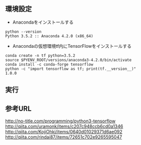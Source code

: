 ## 環境設定

- Anacondaをインストールする
```
python --version
Python 3.5.2 :: Anaconda 4.2.0 (x86_64)
```
- Anacondaの仮想環境tf内にTensorFlowをインストールする  
```
conda create -n tf python=3.5.2
source $PYENV_ROOT/versions/anaconda3-4.2.0/bin/activate
conda install -c conda-forge tensorflow
python -c "import tensorflow as tf; print(tf.__version__)"
1.0.0
```

## 実行


## 参考URL

http://no-title.com/programming/python3-tensorflow  
http://qiita.com/uramonk/items/c207c948ccb6cd0a1346  
http://qiita.com/KojiOhki/items/0640d01029371d6ae092
http://qiita.com/rindai87/items/72651c702e9265595047
